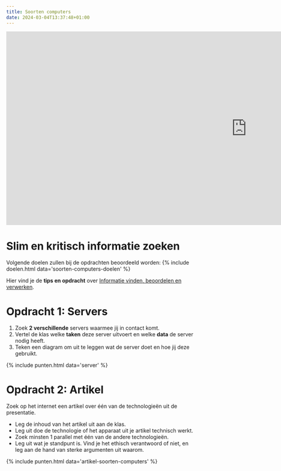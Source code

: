 ```yaml
---
title: Soorten computers
date: 2024-03-04T13:37:48+01:00
---
```


<iframe src="https://docs.google.com/presentation/d/1KTVXaFKQ915TOTVHwjHIBEWzTI6VYSDx/embed?start=false&loop=false&delayms=3000" frameborder="0" width="1280" height="515" allowfullscreen="true" mozallowfullscreen="true" webkitallowfullscreen="true"></iframe>

# Slim en kritisch informatie zoeken

Volgende doelen zullen bij de opdrachten beoordeeld worden: 
{% include doelen.html data='soorten-computers-doelen' %}

Hier vind je de **tips en opdracht** over [Informatie vinden, beoordelen en verwerken](../universeel/informatie-vinden-beoordelen-en-verwerken.md).

# Opdracht 1: Servers

1. Zoek **2 verschillende** servers waarmee jij in contact komt.
2. Vertel de klas welke **taken** deze server uitvoert en welke **data** de server nodig heeft.
3. Teken een diagram om uit te leggen wat de server doet en hoe jij deze gebruikt.

{% include punten.html data='server' %}

# Opdracht 2: Artikel

Zoek op het internet een artikel over één van de technologieën uit de presentatie.

- Leg de inhoud van het artikel uit aan de klas.
- Leg uit doe de technologie of het apparaat uit je artikel technisch werkt.
- Zoek minsten 1 parallel met één van de andere technologieën.
- Leg uit wat je standpunt is. Vind je het ethisch verantwoord of niet, en leg aan de hand van sterke argumenten uit waarom.

{% include punten.html data='artikel-soorten-computers' %}










